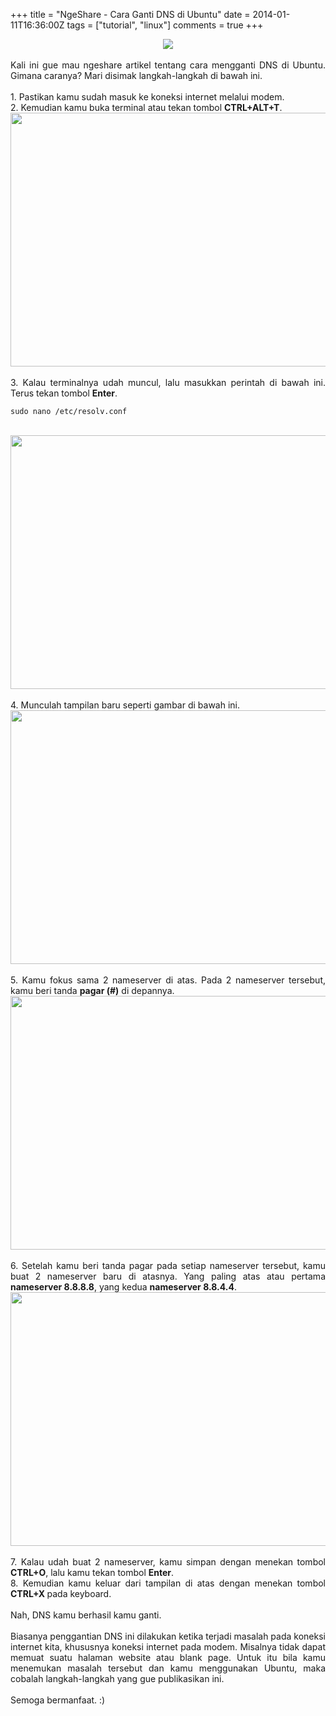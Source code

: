 +++
title = "NgeShare - Cara Ganti DNS di Ubuntu"
date = 2014-01-11T16:36:00Z
tags = ["tutorial", "linux"]
comments = true
+++

<center><img border="0" data-original-height="600" data-original-width="1200" src="https://4.bp.blogspot.com/-_VSiv3-90H4/XF3yOIBwxVI/AAAAAAAATHg/1Hlr6jgwCC4ECgwmtcgpURFKroyCeysugCLcBGAs/s1600/dns.png" /></center><br />
<div style="text-align: justify;">Kali ini gue mau ngeshare artikel tentang cara mengganti DNS di Ubuntu. Gimana caranya? Mari disimak langkah-langkah di bawah ini.<br /><br />
1. Pastikan kamu sudah masuk ke koneksi internet melalui modem.<br />
2. Kemudian kamu buka terminal atau tekan tombol <b>CTRL+ALT+T</b>.<br />
<center><img border="0" height="406" src="https://4.bp.blogspot.com/-R4vmrWIASy4/Us_ZOPCyToI/AAAAAAAAD8I/qrOkMgfmncQ/s1600/1.jpg" width="640" /></center><br />
3. Kalau terminalnya udah muncul, lalu masukkan perintah di bawah ini. Terus tekan tombol <b>Enter</b>.<br />
<pre class="CSS" name="code"><code>sudo nano /etc/resolv.conf</code></pre><br />
<center><img border="0" height="406" src="https://1.bp.blogspot.com/-aoj0_Gw5Cjs/Us_aLv1oPxI/AAAAAAAAD8Q/i9fq5KDhcq0/s1600/2.jpg" width="640" /></center><br />
4. Munculah tampilan baru seperti gambar di bawah ini.<br />
<center><img border="0" height="406" src="https://3.bp.blogspot.com/-WT4Xcp51F7c/Us_axKVM8JI/AAAAAAAAD8Y/LSXX8zVIVKg/s1600/3.jpg" width="640" /></center><br />
5. Kamu fokus sama 2 nameserver di atas. Pada 2 nameserver tersebut, kamu beri tanda <b>pagar (#)</b> di depannya.<br />
<center><img border="0" height="406" src="https://3.bp.blogspot.com/-dzBuChggeyI/Us_cL77BD8I/AAAAAAAAD8k/IjZHRUc-mq8/s1600/4.jpg" width="640" /></center><br />
6. Setelah kamu beri tanda pagar pada setiap nameserver tersebut, kamu buat 2 nameserver baru di atasnya. Yang paling atas atau pertama <b>nameserver 8.8.8.8</b>, yang kedua <b>nameserver 8.8.4.4</b>.<br />
<center><img border="0" height="406" src="https://4.bp.blogspot.com/-jGLlIT-j68o/Us_dpWx2uYI/AAAAAAAAD8w/KOGDxPXbm5I/s1600/5.jpg" width="640" /></center><br />
7. Kalau udah buat 2 nameserver, kamu simpan dengan menekan tombol <b>CTRL+O</b>, lalu kamu tekan tombol <b>Enter</b>.<br />
8. Kemudian kamu keluar dari tampilan di atas dengan menekan tombol <b>CTRL+X </b>pada keyboard.<br /><br />
Nah, DNS kamu berhasil kamu ganti.<br /><br />
Biasanya penggantian DNS ini dilakukan ketika terjadi masalah pada koneksi internet kita, khususnya koneksi internet pada modem. Misalnya tidak dapat memuat suatu halaman website atau blank page. Untuk itu bila kamu menemukan masalah tersebut dan kamu menggunakan Ubuntu, maka cobalah langkah-langkah yang gue publikasikan ini.<br /><br />
Semoga bermanfaat. :)</div>
